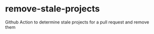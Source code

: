 # remove-stale-projects
Github Action to determine stale projects for a pull request and remove them
